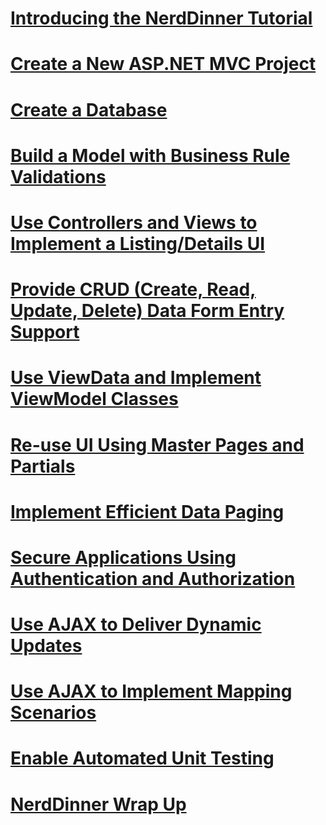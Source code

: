 # [Introducing the NerdDinner Tutorial](introducing-the-nerddinner-tutorial.md)
# [Create a New ASP.NET MVC Project](create-a-new-aspnet-mvc-project.md)
# [Create a Database](create-a-database.md)
# [Build a Model with Business Rule Validations](build-a-model-with-business-rule-validations.md)
# [Use Controllers and Views to Implement a Listing/Details UI](use-controllers-and-views-to-implement-a-listingdetails-ui.md)
# [Provide CRUD (Create, Read, Update, Delete) Data Form Entry Support](provide-crud-create-read-update-delete-data-form-entry-support.md)
# [Use ViewData and Implement ViewModel Classes](use-viewdata-and-implement-viewmodel-classes.md)
# [Re-use UI Using Master Pages and Partials](re-use-ui-using-master-pages-and-partials.md)
# [Implement Efficient Data Paging](implement-efficient-data-paging.md)
# [Secure Applications Using Authentication and Authorization](secure-applications-using-authentication-and-authorization.md)
# [Use AJAX to Deliver Dynamic Updates](use-ajax-to-deliver-dynamic-updates.md)
# [Use AJAX to Implement Mapping Scenarios](use-ajax-to-implement-mapping-scenarios.md)
# [Enable Automated Unit Testing](enable-automated-unit-testing.md)
# [NerdDinner Wrap Up](nerddinner-wrap-up.md)
